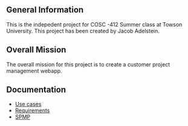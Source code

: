 

## General Information
This is the indepedent project for COSC -412 Summer class at Towson University. This project has been created by Jacob Adelstein.

## Overall Mission

The overall mission for this project is to create a customer project management webapp. 

## Documentation
* [Use cases](https://github.com/JacobAdelstein/IndependentProject/blob/master/Documentation/Independent%20Project%20Use%20Cases.pdf)
* [Requirements](https://github.com/JacobAdelstein/IndependentProject/blob/master/Documentation/Requirementsdoc412.pdf)
* [SPMP](https://github.com/JacobAdelstein/IndependentProject/blob/master/Documentation/spmp.pdf)

